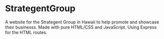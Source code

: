 # StrategentGroup

A website for the Strategent Group in Hawaii to help promote and showcase their businesss. Made with pure HTML/CSS and JavaScript. Using Express for the HTML routes.
